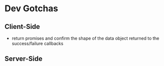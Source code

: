 # Dev Gotchas

## Client-Side
- return promises and confirm the shape of the data object returned to the success/failure callbacks

## Server-Side
